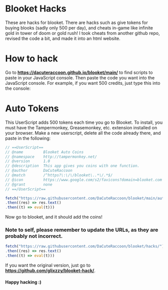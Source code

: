# Blooket Hacks
These are hacks for blooket. There are hacks such as give tokens for buying blooks (sadly only 500 per day), and cheats in-game like infinite gold in tower of doom or gold rush!
I took cheats from another github repo, revised the code a bit, and made it into an html website.

# How to hack
Go to **https://dacuteraccoon.github.io/blooket/main/** to find scripts to paste in your JavaScript console.
Then paste the code you want into the JavaScript console. For example, if you want 500 credits, just type this into the console:

# Auto Tokens
This UserScript adds 500 tokens each time you go to Blooket. To install, you must have the Tampermonkey, Greasemonkey, etc. extension installed on your browser. Make a new userscript, delete all the code already there, and paste in the following:

```js
// ==UserScript==
// @name         Blooket Auto Coins
// @namespace    http://tampermonkey.net/
// @version      1.0
// @description  This app gives you coins with one function.
// @author       DaCuteRaccoon
// @match        /^https?\:\/\/blooket\..*\/.*$/
// @icon         https://www.google.com/s2/favicons?domain=blooket.com
// @grant        none
// ==/UserScript==

fetch("https://raw.githubusercontent.com/DaCuteRaccoon/blooket/main/auto/app.js")
.then((res) => res.text()
.then((t) => eval(t)))
```
Now go to blooket, and it should add the coins!

### Note to self, please remember to update the URLs, as they are probably not incorrect.

```js
fetch("https://raw.githubusercontent.com/DaCuteRaccoon/blooket/hacks/")
.then((res) => res.text()
.then((t) => eval(t)))
```
If you want the original version, just go to **https://github.com/glixzzy/blooket-hack/**.

#### Happy hacking :)
